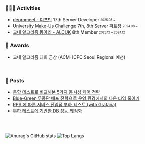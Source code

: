 
### 👨🏻‍💻 Activities

- [depromeet - 디프만](https://www.depromeet.com) 17th Server Developer <sub><sup>2025.08 ~ </sup></sub>
- [University Make-Us Challenge](https://umc.makeus.in/) 7th, 8th Server 파트장  <sub><sup>2024.08 ~ </sup></sub>
- [교내 알고리즘 동아리 - ALCUK](https://alcuk.co.kr) 8th Member <sub><sup>2023.12 ~ 2024.12</sup></sub>


### 🥇 Awards
- 교내 알고리즘 대회 금상 (ACM-ICPC Seoul Regional 예선)

<br>

### 🔖 Posts
- [통합 테스트로 비교해본 5가지 동시성 제어 전략](https://generated-bush-cff.notion.site/1e0303e2522281a490b6e11a4cf9d24b?source=copy_link)
- [Blue-Green 무중단 배포 전략으로 운영 환경에서의 다운 타임 줄이기](https://generated-bush-cff.notion.site/Blue-Green-20c303e25222809185eee17cabc246dd?source=copy_link)
- [RPS 에 따른 서비스 진입점 부하 테스트 (with Grafana)](https://generated-bush-cff.notion.site/RPS-K6-with-Grafana-23a303e2522280118869f507e9ef3697?source=copy_link)
- [부하 테스트에 기반한 DB 성능 최적화](https://generated-bush-cff.notion.site/DB-24b303e2522280c8be97c19f9b67407f?source=copy_link)

  

<br>
<br>


<!--### 🗄️ Tech Stacks
<div>
  <img src="https://img.shields.io/badge/java-007396?style=for-the-badge&logo=java&logoColor=white"> 
  <img src="https://img.shields.io/badge/c++-00599C?style=for-the-badge&logo=c%2B%2B&logoColor=white">
  <br>

  <img src="https://img.shields.io/badge/spring-6DB33F?style=for-the-badge&logo=spring&logoColor=white"> 
  <img src="https://img.shields.io/badge/express-000000?style=for-the-badge&logo=express&logoColor=white">

  <br>

  <img src="https://img.shields.io/badge/nginx-%23009639.svg?style=for-the-badge&logo=nginx&logoColor=white">
  <img src="https://img.shields.io/badge/docker-%230db7ed.svg?style=for-the-badge&logo=docker&logoColor=white"> 
  <img src="https://img.shields.io/badge/kubernetes-%23326ce5.svg?style=for-the-badge&logo=kubernetes&logoColor=white">

  <br>
  
  <img src="https://img.shields.io/badge/grafana-F46800.svg?style=for-the-badge&logo=grafana&logoColor=white">
  <img src="https://img.shields.io/badge/prometheus-E6522C.svg?style=for-the-badge&logo=prometheus&logoColor=white"> -->


  
</div>



<div>
  
<!--### 🪐 Github Stacks-->

  
![Anurag's GitHub stats](https://github-readme-stats.vercel.app/api?username=parkmineum&show_icons=true&theme=dracula)
![Top Langs](https://github-readme-stats.vercel.app/api/top-langs/?username=parkmineum&theme=dracula&layout=compact&hide=python)

</div>



